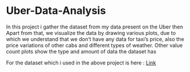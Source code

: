 # Uber-Data-Analysis
In this project i gather the dataset from my data present on the Uber then Apart from that, we visualize the data by drawing various plots, due to which we understand that we don’t have any data for taxi’s price, also the price variations of other cabs and different types of weather. Other value count plots show the type and amount of data the dataset has

For the dataset which i used in the above project is here : [Link](https://drive.google.com/file/d/1HkvjkgD3zhSh71trn_efW5zLGEncXyfG/view?usp=sharing)
